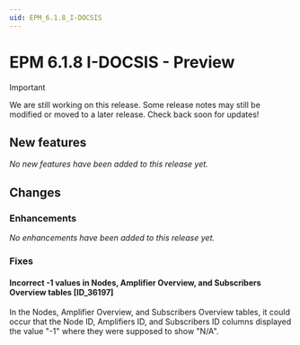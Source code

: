 ```yaml
---
uid: EPM_6.1.8_I-DOCSIS
---
```


# EPM 6.1.8 I-DOCSIS - Preview

> [!IMPORTANT]
> We are still working on this release. Some release notes may still be modified or moved to a later release. Check back soon for updates!

## New features

*No new features have been added to this release yet.*

## Changes

### Enhancements

*No enhancements have been added to this release yet.*

### Fixes

#### Incorrect -1 values in Nodes, Amplifier Overview, and Subscribers Overview tables [ID_36197]

In the Nodes, Amplifier Overview, and Subscribers Overview tables, it could occur that the Node ID, Amplifiers ID, and Subscribers ID columns displayed the value "-1" where they were supposed to show "N/A".
